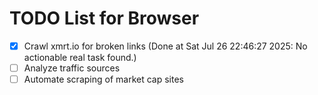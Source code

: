 # TODO List for Browser

- [x] Crawl xmrt.io for broken links  (Done at Sat Jul 26 22:46:27 2025: No actionable real task found.)
- [ ] Analyze traffic sources
- [ ] Automate scraping of market cap sites